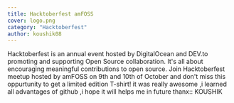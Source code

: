 ```yaml
---
title: Hacktoberfest amFOSS
cover: logo.png
category: "Hacktoberfest"
author: koushik08
---
```


Hacktoberfest is an annual event hosted by DigitalOcean and DEV.to promoting and supporting Open Source collaboration. It's all about encouraging meaningful contributions to open source.
Join Hacktoberfest meetup hosted by amFOSS on 9th and 10th of October and don't miss this oppurtunity to get a limited edition T-shirt!
it was really awesome ,i learned all advantages of  github ,i hope it will helps me in future thanx::
KOUSHIK

